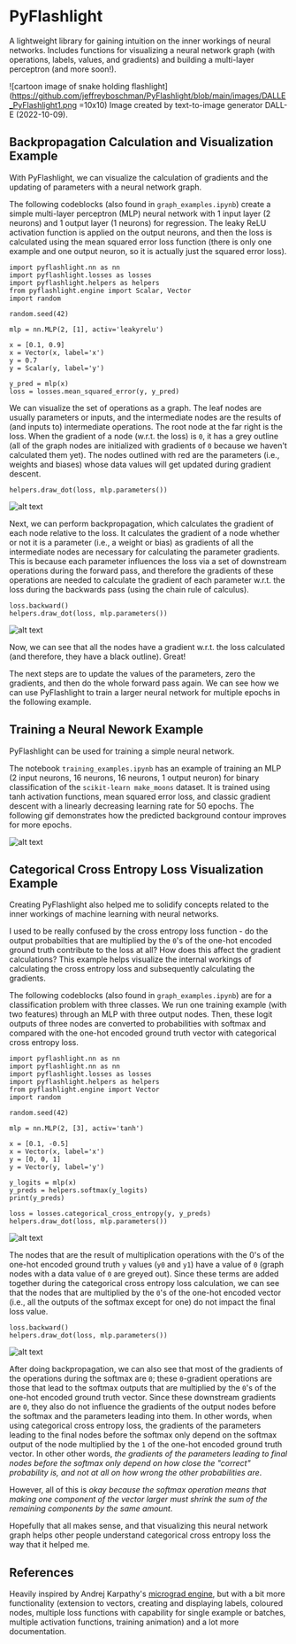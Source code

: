 # PyFlashlight

A lightweight library for gaining intuition on the inner workings of neural networks. Includes functions for visualizing a neural network graph (with operations, labels, values, and gradients) and building a multi-layer perceptron (and more soon!). 

![cartoon image of snake holding flashlight](https://github.com/jeffreyboschman/PyFlashlight/blob/main/images/DALLE_PyFlashlight1.png =10x10)
Image created by text-to-image generator DALL-E (2022-10-09).  


## Backpropagation Calculation and Visualization Example

With PyFlashlight, we can visualize the calculation of gradients and the updating of parameters with a neural network graph.

The following codeblocks (also found in `graph_examples.ipynb`) create a simple multi-layer perceptron (MLP) neural network with 1 input layer (2 neurons) and 1 output layer (1 neurons) for regression. The leaky ReLU activation function is applied on the output neurons, and then the loss is calculated using the mean squared error loss function (there is only one example and one output neuron, so it is actually just the squared error loss).

```
import pyflashlight.nn as nn
import pyflashlight.losses as losses
import pyflashlight.helpers as helpers
from pyflashlight.engine import Scalar, Vector
import random

random.seed(42)
```
```
mlp = nn.MLP(2, [1], activ='leakyrelu')

x = [0.1, 0.9]
x = Vector(x, label='x')
y = 0.7
y = Scalar(y, label='y')

y_pred = mlp(x)
loss = losses.mean_squared_error(y, y_pred)
```

We can visualize the set of operations as a graph. The leaf nodes are usually parameters or inputs, and the intermediate nodes are the results of (and inputs to) intermediate operations. The root node at the far right is the loss. When the gradient of a node (w.r.t. the loss) is `0`, it has a grey outline (all of the graph nodes are initialized with gradients of `0` because we haven't calculated them yet). The nodes outlined with red are the parameters (i.e., weights and biases) whose data values will get updated during gradient descent. 

```  
helpers.draw_dot(loss, mlp.parameters())
```

![alt text](https://github.com/jeffreyboschman/PyFlashlight/blob/main/images/mlp_no_grads.svg?raw=true)

Next, we can perform backpropagation, which calculates the gradient of each node relative to the loss. It calculates the gradient of a node whether or not it is a parameter (i.e., a weight or bias) as gradients of all the intermediate nodes are necessary for calculating the parameter gradients. This is because each parameter influences the loss via a set of downstream operations during the forward pass, and therefore the gradients of these operations are needed to calculate the gradient of each parameter w.r.t. the loss during the backwards pass (using the chain rule of calculus).

```
loss.backward()
helpers.draw_dot(loss, mlp.parameters())
```

![alt text](https://github.com/jeffreyboschman/PyFlashlight/blob/main/images/mlp_with_grads.svg?raw=true)

Now, we can see that all the nodes have a gradient w.r.t. the loss calculated (and therefore, they have a black outline). Great! 

The next steps are to update the values of the parameters, zero the gradients, and then do the whole forward pass again. We can see how we can use PyFlashlight to train a larger neural network for multiple epochs in the following example.

## Training a Neural Nework Example

PyFlashlight can be used for training a simple neural network. 

The notebook `training_examples.ipynb` has an example of training an MLP (2 input neurons, 16 neurons, 16 neurons, 1 output neuron) for binary classification of the `scikit-learn make_moons` dataset. It is trained using tanh activation functions, mean squared error loss, and classic gradient descent with a linearly decreasing learning rate for 50 epochs. The following gif demonstrates how the predicted background contour improves for more epochs.

![alt text](https://github.com/jeffreyboschman/PyFlashlight/blob/main/images/moons_training.gif?raw=true)

## Categorical Cross Entropy Loss Visualization Example

Creating PyFlashlight also helped me to solidify concepts related to the inner workings of machine learning with neural networks.

I used to be really confused by the cross entropy loss function - do the output probabilties that are multiplied by the `0`'s of the one-hot encoded ground truth contribute to the loss at all? How does this affect the gradient calculations? This example helps visualize the internal workings of calculating the cross entropy loss and subsequently calculating the gradients.

The following codeblocks (also found in `graph_examples.ipynb`) are for a classification problem with three classes. We run one training example (with two features) through an MLP with three output nodes. Then, these logit outputs of three nodes are converted to probabilities with softmax and compared with the one-hot encoded ground truth vector with categorical cross entropy loss.

```
import pyflashlight.nn as nn
import pyflashlight.nn as nn
import pyflashlight.losses as losses
import pyflashlight.helpers as helpers
from pyflashlight.engine import Vector
import random

random.seed(42)
```
```
mlp = nn.MLP(2, [3], activ='tanh')

x = [0.1, -0.5]
x = Vector(x, label='x')
y = [0, 0, 1]
y = Vector(y, label='y')

y_logits = mlp(x)
y_preds = helpers.softmax(y_logits)
print(y_preds)

loss = losses.categorical_cross_entropy(y, y_preds)
helpers.draw_dot(loss, mlp.parameters())
```

![alt text](https://github.com/jeffreyboschman/PyFlashlight/blob/main/images/mlp_cce_no_grads.svg?raw=true)

The nodes that are the result of multiplication operations with the 0's of the one-hot encoded ground truth `y` values (`y0` and `y1`) have a value of `0` (graph nodes with a data value of `0` are greyed out). Since these terms are added together during the categorical cross entropy loss calculation, we can see that the nodes that are multiplied by the `0`'s of the one-hot encoded vector (i.e., all the outputs of the softmax except for one) do not impact the final loss value.

```
loss.backward()
helpers.draw_dot(loss, mlp.parameters())
```

![alt text](https://github.com/jeffreyboschman/PyFlashlight/blob/main/images/mlp_cce_with_grads.svg?raw=true)

After doing backpropagation, we can also see that most of the gradients of the operations during the softmax are `0`; these `0`-gradient operations are those that lead to the softmax outputs that are multiplied by the `0`'s of the one-hot encoded ground truth vector. Since these downstream gradients are `0`, they also do not influence the gradients of the output nodes before the softmax and the parameters leading into them. In other words, when using categorical cross entropy loss, the gradients of the parameters leading to the final nodes before the softmax only depend on the softmax output of the node multiplied by the `1` of the one-hot encoded ground truth vector. In other other words, *the gradients of the parameters leading to final nodes before the softmax only depend on how close the "correct" probability is, and not at all on how wrong the other probabilities are*. 

However, all of this is *okay because the softmax operation means that making one component of the vector larger must shrink the sum of the remaining components by the same amount*. 

Hopefully that all makes sense, and that visualizing this neural network graph helps other people understand categorical cross entropy loss the way that it helped me.

## References

Heavily inspired by Andrej Karpathy's [micrograd engine](https://github.com/karpathy/micrograd), but with a bit more functionality (extension to vectors, creating and displaying labels, coloured nodes, multiple loss functions with capability for single example or batches, multiple activation functions, training animation) and a lot more documentation. 
